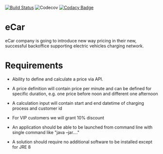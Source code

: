 [![Build Status](https://travis-ci.com/sadelmichal/eCar.svg?branch=master)](https://travis-ci.com/sadelmichal/eCar)
![Codecov](https://img.shields.io/codecov/c/github/sadelmi/eCar.svg)
[![Codacy Badge](https://api.codacy.com/project/badge/Grade/2cedb11dce3a4d04be2e48f002ca7b40)](https://app.codacy.com/app/sadelmichal/eCar?utm_source=github.com&utm_medium=referral&utm_content=sadelmichal/eCar&utm_campaign=Badge_Grade_Dashboard)

# eCar

eCar company is going to introduce new way pricing in their new, successful backoffice supporting electric vehicles charging network. 

# Requirements

* Ability to define and calculate a price via API.  

* A price definition will contain price per minute and can be defined for specific duration, e.g. one price before noon and different one afternoon 

* A calculation input will contain start and end datetime of charging process and customer id 

* For VIP customers we will grant 10% discount 

* An application should be able to be launched from command line with single command like "java –jar...." 

* A solution should require no additional software to be installed except for JRE 8 
